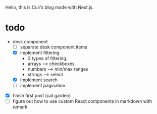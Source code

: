 Hello, this is Culi's blog made with Next.js.

# todo
- desk component
  - [ ] separate desk component items
  - [x] implement filtering
    - 3 types of filtering:
    - arrays --> checkboxes
    - numbers --> min/max ranges
    - strings --> select
  - [x] implement search
  - [ ] implement pagination
- [x] finish first post (cat garden)
- [ ] figure out how to use custom React components in markdown with remark